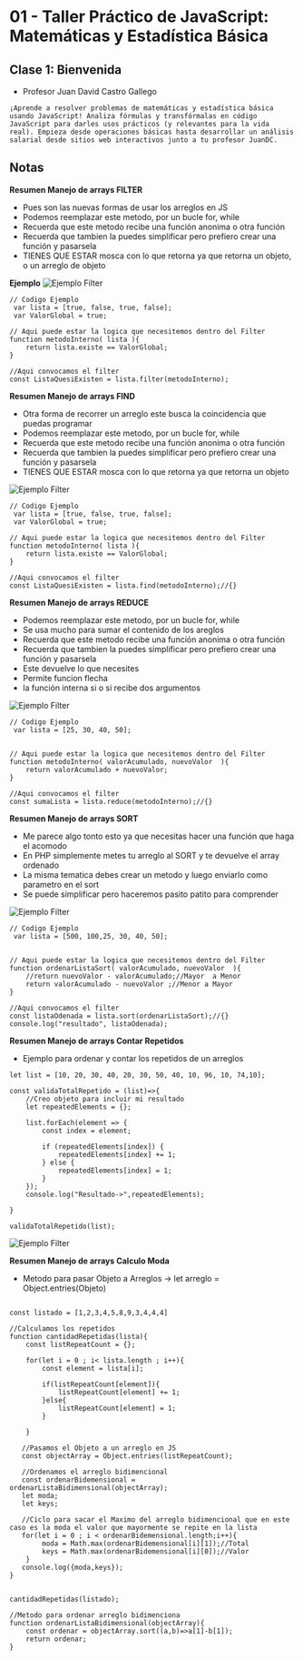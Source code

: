 # 01 - Taller Práctico de JavaScript: Matemáticas y Estadística Básica

## Clase 1: Bienvenida 
- Profesor  Juan David Castro Gallego
```
¡Aprende a resolver problemas de matemáticas y estadística básica usando JavaScript! Analiza fórmulas y transfórmalas en código JavaScript para darles usos prácticos (y relevantes para la vida real). Empieza desde operaciones básicas hasta desarrollar un análisis salarial desde sitios web interactivos junto a tu profesor JuanDC.
```
## Notas 

**Resumen Manejo de arrays FILTER**
- Pues son las nuevas formas de usar los arreglos en JS
- Podemos reemplazar este metodo, por un bucle for, while
- Recuerda que este metodo recibe una función anonima o otra función
- Recuerda que tambien la puedes simplificar pero prefiero crear una función y pasarsela
- TIENES QUE ESTAR mosca con lo que retorna ya que retorna un objeto, o un arreglo de objeto 

**Ejemplo**
![Ejemplo Filter](./info/Ejemplo_007.png)

```
// Codigo Ejemplo 
 var lista = [true, false, true, false];
 var ValorGlobal = true;

// Aqui puede estar la logica que necesitemos dentro del Filter
function metodoInterno( lista ){
    return lista.existe == ValorGlobal; 
}

//Aqui convocamos el filter 
const ListaQuesiExisten = lista.filter(metodoInterno);
```


**Resumen Manejo de arrays FIND**
- Otra forma de recorrer un arreglo este busca la coincidencia que puedas programar
- Podemos reemplazar este metodo, por un bucle for, while
- Recuerda que este metodo recibe una función anonima o otra función
- Recuerda que tambien la puedes simplificar pero prefiero crear una función y pasarsela
- TIENES QUE ESTAR mosca con lo que retorna ya que retorna un objeto

![Ejemplo Filter](./info/Ejemplo_004.png)

```
// Codigo Ejemplo 
 var lista = [true, false, true, false];
 var ValorGlobal = true;

// Aqui puede estar la logica que necesitemos dentro del Filter
function metodoInterno( lista ){
    return lista.existe == ValorGlobal; 
}

//Aqui convocamos el filter 
const ListaQuesiExisten = lista.find(metodoInterno);//{}
```


**Resumen Manejo de arrays REDUCE** 
- Podemos reemplazar este metodo, por un bucle for, while
- Se usa mucho para sumar el contenido de los areglos 
- Recuerda que este metodo recibe una función anonima o otra función
- Recuerda que tambien la puedes simplificar pero prefiero crear una función y pasarsela
- Este devuelve lo que necesites 
- Permite funcion flecha 
- la función interna si o si recibe dos argumentos 

![Ejemplo Filter](./info/Ejemplo_006.png)

```
// Codigo Ejemplo 
 var lista = [25, 30, 40, 50];
 

// Aqui puede estar la logica que necesitemos dentro del Filter
function metodoInterno( valorAcumulado, nuevoValor  ){
    return valorAcumulado + nuevoValor; 
}

//Aqui convocamos el filter 
const sumaLista = lista.reduce(metodoInterno);//{}
```

**Resumen Manejo de arrays SORT** 
- Me parece algo tonto esto ya que necesitas hacer una función que haga el acomodo
- En PHP simplemente metes tu arreglo al SORT y te devuelve el array ordenado
- La misma tematica debes crear un metodo y luego enviarlo como parametro en el sort
- Se puede simplificar pero haceremos pasito patito para comprender

![Ejemplo Filter](./info/Ejemplo_008.png)

```
// Codigo Ejemplo 
 var lista = [500, 100,25, 30, 40, 50];
 

// Aqui puede estar la logica que necesitemos dentro del Filter
function ordenarListaSort( valorAcumulado, nuevoValor  ){
    //return nuevoValor - valorAcumulado;//Mayor  a Menor
    return valorAcumulado - nuevoValor ;//Menor a Mayor
}

//Aqui convocamos el filter 
const listaOdenada = lista.sort(ordenarListaSort);//{}
console.log("resultado", listaOdenada);

```

**Resumen Manejo de arrays Contar Repetidos** 
- Ejemplo para ordenar y contar los repetidos de un arreglos 

```
let list = [10, 20, 30, 40, 20, 30, 50, 40, 10, 96, 10, 74,10];

const validaTotalRepetido = (list)=>{
    //Creo objeto para incluir mi resultado
    let repeatedElements = {};

    list.forEach(element => {
        const index = element;

        if (repeatedElements[index]) {
            repeatedElements[index] += 1; 
        } else {
            repeatedElements[index] = 1; 
        }
    });
    console.log("Resultado->",repeatedElements);

}

validaTotalRepetido(list);

``` 

![Ejemplo Filter](./info/Ejemplo_008.png)


**Resumen Manejo de arrays Calculo Moda**
- Metodo para pasar Objeto a Arreglos -> let arreglo =   Object.entries(Objeto)

```

const listado = [1,2,3,4,5,8,9,3,4,4,4]

//Calculamos los repetidos 
function cantidadRepetidas(lista){
    const listRepeatCount = {};

    for(let i = 0 ; i< lista.length ; i++){
        const element = lista[i];

        if(listRepeatCount[element]){
            listRepeatCount[element] += 1;
        }else{
            listRepeatCount[element] = 1;
        }
        
    }

   //Pasamos el Objeto a un arreglo en JS 
   const objectArray = Object.entries(listRepeatCount);
   
   //Ordenamos el arreglo bidimencional 
   const ordenarBidemensional = ordenarListaBidimensional(objectArray);
   let moda;
   let keys;
   
   //Ciclo para sacar el Maximo del arreglo bidimencional que en este caso es la moda el valor que mayormente se repite en la lista
   for(let i = 0 ; i < ordenarBidemensional.length;i++){
        moda = Math.max(ordenarBidemensional[i][1]);//Total 
        keys = Math.max(ordenarBidemensional[i][0]);//Valor 
    }
   console.log({moda,keys});
}


cantidadRepetidas(listado);

//Metodo para ordenar arreglo bidimenciona 
function ordenarListaBidimensional(objectArray){
    const ordenar = objectArray.sort((a,b)=>a[1]-b[1]);
    return ordenar;
}

```

